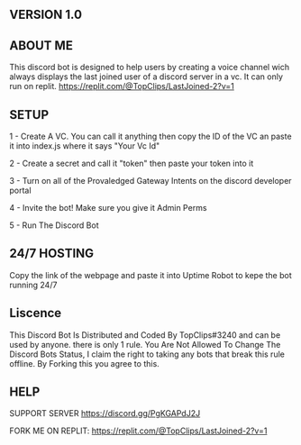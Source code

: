 ## VERSION 1.0

## ABOUT ME
This discord bot is designed to help users by creating a voice channel wich always displays the last joined user of a discord server in a vc. It can only run on replit. https://replit.com/@TopClips/LastJoined-2?v=1

## SETUP
1 - Create A VC. You can call it anything then copy the ID of the VC an paste it into index.js where it says "Your Vc Id"

2 - Create a secret and call it "token" then paste your token into it

3 - Turn on all of the Provaledged Gateway Intents  on the discord developer portal

4 - Invite the bot! Make sure you give it Admin Perms

5 - Run The Discord Bot

## 24/7 HOSTING
Copy the link of the webpage and paste it into Uptime Robot to kepe the bot running 24/7

## Liscence
This Discord Bot Is Distributed and Coded By TopClips#3240 and can be used by anyone. there is only 1 rule. You Are Not Allowed To Change The Discord Bots Status, I claim the right to taking any bots that break this rule offline. By Forking this you agree to this.  

## HELP
SUPPORT SERVER https://discord.gg/PgKGAPdJ2J

FORK ME ON REPLIT: https://replit.com/@TopClips/LastJoined-2?v=1
